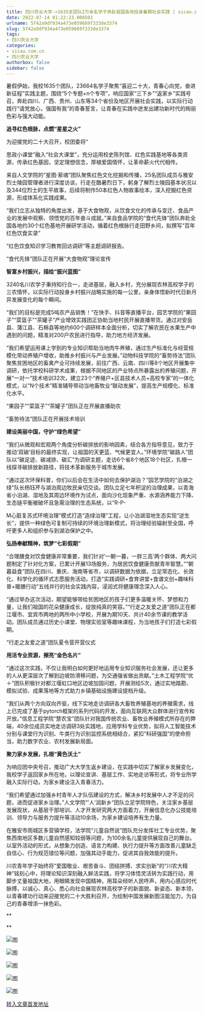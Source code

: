 ```yaml
---
title: 四川农业大学->1635支团队2万余名学子奔赴祖国各地投身暑期社会实践 | sicau.com.cn
date: 2022-07-14 01:22:23.008501
urlname: 5f42a9df934a473e059669f333de3374
slug: 5f42a9df934a473e059669f333de3374
tags: 
- 四川农业大学
categories:
- sicau.com.cn
- 四川农业大学
authorbox: false
sidebar: false
---
```

暑假伊始，我校1635个团队，23664名学子聚焦“喜迎二十大，青春心向党，奋进新征程”实践主题，围绕“5个专题+n个专项”，响应国家“三下乡”“返家乡”实践号召，奔赴四川、广西、贵州、山东等34个省份及地区开展社会实践，以实际行动践行“请党放心，强国有我”的青春誓言，让青春在实践中迸发出建功新时代的绚丽色彩与强大动能。

**追寻红色根脉，点燃“星星之火”**

为迎接党的二十大召开，校团委将“
<!--more-->
思政小课堂”融入“社会大课堂”，充分运用校史陈列馆、红色实践基地等各类资源，传承红色基因，坚定理想信念，厚植爱国情怀，让革命薪火代代相传。

来自人文学院的“星图·萦魂”团队聚焦红色文化挖掘和传播，25名团队成员与雅安烈士陵园管理者进行深度访谈，行走在酷暑烈日下，躬身了解烈士陵园基本状况以及344位烈士的生平故事，后续将制作50本红色人物故事绘本，深入挖掘红色资源，形成体系化实践成果。

“我们立志从独特的角度出发，基于大食物观，从饮食文化的传承与变迁、食品产业的发展中观察、领悟党的百年奋斗成就。”来自食品学院的“食代先锋”团队奔赴全国各地约30个红色基地开展研学活动，循着红色根脉行走田野乡间，拟撰写“百年红色饮食实录”

“红色饮食知识学习教育回访调研”等主题调研报告。  

“食代先锋”团队正在开展“大食物观”理论宣传

**智富乡村振兴，描绘“振兴蓝图”**

3240名川农学子秉持知行合一，走进基层，融入乡村，充分展现农林高校学子的三农情怀，以实际行动投身乡村振兴战略实施的每一公里，亲身体悟新时代日新月异发展变化的每个瞬间。

“我们的目标是完成5吨农产品销售！”在快手、抖音等直播平台，园艺学院的“果园子”“菜篮子”“茶罐子”产业增效实践团正协助当地村民开展直播带货。通过对安岳县、蒲江县、石棉县等地约600个调研样本全面分析，切实了解农民在水果生产中遇到的问题，精准对200户农民进行指导，助力地方经济发展。

“我们希望运用课上学到的专业知识帮助当地肉牛养殖，通过生产标准化与经营规模化带动养殖户增收，助推乡村振兴与产业发展。”动物科技学院的“畜势待法”团队聚焦贫困地区的畜禽产业可持续发展，前往广西、云南、四川等8个地区开展集中调研，依托学校科研学术成果，根据不同地区的产业特点所暴露出的养殖问题，开展“一对一”技术培训32次，建立23个“养殖户+区县技术人员+高校专家”的一体化模式，以“N个技术”精准辅导带动当地畜牧业“联动发展”，提高生产规模化、标准化水平。  

“果园子”“菜篮子”“茶罐子”团队正在开展直播助农  

“畜势待法”团队正在开展技术培训

**建设美丽中国，守护“绿色希望”**

“我们从微观和宏观两个角度分析碳排放的影响因素，结合各方指导意见，致力于推动‘双碳’目标的最终实现，让祖国的天更蓝、气候更宜人。”环境学院“碳路人”团队以“碳足迹、碳减排、碳汇”为调研主题，走访6个省8个地区18个社区，扎根一线探寻碳排放新路径，将技术革新服务于城市发展。

“通过这次环保科普，你们以后会在生活中如何去保护湖泊？”园艺学院的“泊湖之绿”队长杨钰芹与湖泊周边牧民亲切交谈。团队立足七年积淀的治理成果，以青海省小泊湖、湿地及其周边环境作为试点，面向沙化现象严重、水源涵养能力下降、生态链平衡被破坏且急需治理的生态系统，以“R-P-

M心脏复苏式环境治理”模式打造“造绿治理”工程，让小泊湖湿地生态实现“逆生长”，提供一种绿色可复制可持续的环境治理新模式，将治理经验辐射至全国，呼吁更多人和组织参与到湖泊保护之中。

**弘扬奉献精神，筑梦“七彩假期”**

“合理膳食对饮食健康非常重要，我们针对‘一朝一暮，一胖三高’两个群体、两大问题制定了针对化方案，已累计开展13场服务，为居民饮食健康贡献青年智慧。”“朝暮益食”团队在四川、重庆、海南等省市，以调研数据为依据，立足常态化、长效化、科学化的循环式志愿服务活动，打造“实践调研+食育讲堂+食谱文创+趣味科普+暖膳行动”五线并行的社会实践内容，浸润式将健康理念深入人心。

“通过举办这次活动，期望能够带给贫困地区的孩子们更多温暖关怀、梦想和力量，让我们祖国的花朵健康成长，绽放纯真的笑容。”“行走之友爱之道”团队正在都江堰市、宜宾市两地的两所中小学校，开展为期10天、共计40余节课的教学活动。团队成员通过历史小课堂、物理实验室等趣味课程，为当地孩子们打造七彩假期。

“行走之友爱之道”团队夏令营开营仪式

**用活专业资源，擦亮“金色名片”**

“通过这次实践，不仅让我明白如何更好地运用专业知识服务社会发展，还让更多的人从更深层次了解到边坡防滑移问题，为交通强省做出贡献。”土木工程学院“优＋”团队积极针对都江堰虹口地区边坡加固问题，开展测绘5次，通过实地踏勘、模拟试验、成果落地等方式助力乡镇基础设施建设提档升级。

“我们从两个方向双向齐驱，线下实地走访调研各大畜牧养殖基地的养殖需求，线上已完成了基于pytorch框架的系列代码的开发，面向互联网大众群体进行宣传和开放。”信息工程学院“慧农宝”团队针对我国传统农业、畜牧业养殖模式所存在的弊端，40余位成员实地走访调研3处实践地，应用学科专业优势，拟将人工智能技术分别与课堂行为识别、牛类行为识别监控系统相结合，紧扣“科研强国”的使命担当，助力数字农业、农村发展新局面。

**聚力家乡发展，扎根“黄色沃土”**

为响应团中央号召，推动广大大学生返乡建设，在实践中切实了解家乡发展变化，我校学子返回家乡所在地，以理论宣讲、基层工作、实地走访等形式，将专业所学融入实际行动，为家乡建设注入青春活力。

“我们希望通过加强乡村青年人才队伍建设的方式，解决乡村发展中人才不足的问题，进而促进家乡治理。”人文学院“‘人’润新乡“团队立足学院特色，关注家乡基层发展现状，从基层干部培训、人才开发研究两大方面着力，开展信息化办公技能培训、领导力与服务力提升等活动10余场，为家乡建设培养有生力量。

在雅安市雨城区多营镇学校，法学院“儿童自然说”团队充分发挥社工专业优势，聚焦西南地区多数儿童自然感知较弱等问题，为100余名儿童提供展现自己的舞台。以室外活动的形式，从想象力创造、语言力构建、执行力提升等方面改善儿童缺乏自信心、行为规范错位等问题，加强其动手能力，促进其自我效能的提升。

川农青年学子始终将“爱国敬业、艰苦奋斗、团结拼搏、求实创新”的“川农大精神”铭刻心中，将理论知识深刻融入鲜活实践，将学习体悟灵活转为实践行动，用脚步丈量祖国大地，用眼睛发现中国精神，用耳朵倾听人民呼声，用内心感应时代脉搏，以诚心、真心、悉心向社会展现农林高校学子的新面貌、新姿态、新本领，以青春建功行动来迎接党的二十大胜利召开，为绘制中国发展新图注能加力，为自己的青春增添一抹色彩。

**  

**

![图](https://news.sicau.edu.cn/__local/3/4F/09/9D95F010F8CA4D684361D1ABFBD_71EF2165_B61BB.png)

![图](https://news.sicau.edu.cn/__local/E/8F/17/FF85B7DC05C6CD5905475660A7D_39EFD8D8_C91FE.png)

![图](https://news.sicau.edu.cn/__local/8/6A/F8/957708693F459AE661BC9A489DC_2842339E_E6390.png)

![图](https://news.sicau.edu.cn/__local/4/1C/C7/68FCD118F2EF093F4317E2EEEFD_D498267F_D0D77.png)

![图](https://news.sicau.edu.cn/__local/E/32/3B/16A07829DB72E27E88F3339F037_6D6E347E_9B499.png)

[转入文章首发地址](https://news.sicau.edu.cn/info/1135/68823.htm)